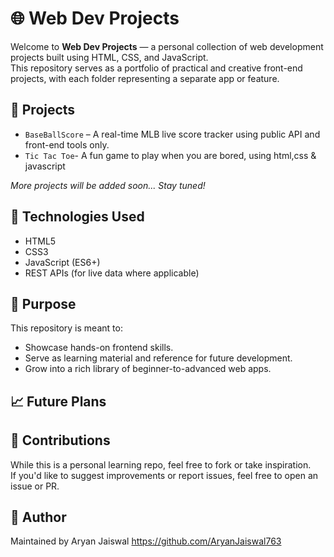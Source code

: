 # 🌐 Web Dev Projects

Welcome to **Web Dev Projects** — a personal collection of web development projects built using HTML, CSS, and JavaScript.  
This repository serves as a portfolio of practical and creative front-end projects, with each folder representing a separate app or feature.

## 📁 Projects

- `BaseBallScore` – A real-time MLB live score tracker using public API and front-end tools only.
- `Tic Tac Toe`- A fun game to play when you are bored, using html,css & javascript

_More projects will be added soon... Stay tuned!_

## 🚀 Technologies Used

- HTML5
- CSS3
- JavaScript (ES6+)
- REST APIs (for live data where applicable)

## 📌 Purpose

This repository is meant to:
- Showcase hands-on frontend skills.
- Serve as learning material and reference for future development.
- Grow into a rich library of beginner-to-advanced web apps.

## 📈 Future Plans



## 🙌 Contributions

While this is a personal learning repo, feel free to fork or take inspiration.  
If you'd like to suggest improvements or report issues, feel free to open an issue or PR.

## 🧠 Author

Maintained by Aryan Jaiswal 
https://github.com/AryanJaiswal763
